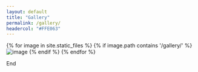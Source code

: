 ```yaml
---
layout: default
title: "Gallery"
permalink: /gallery/
headercol: "#FFE063"
---
```


{% for image in site.static_files %}
    {% if image.path contains '/gallery/' %}
<img src="{{ site.baseurl }}{{ image.path }}" alt="image" style="max-width:100%">
    {% endif %}
{% endfor %}

End